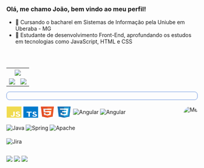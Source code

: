 ### Olá, me chamo João, bem vindo ao meu perfil!

- 📖 Cursando o bacharel em Sistemas de Informação pela Uniube em Uberaba - MG
- 🔭 Estudante de desenvolvimento Front-End, aprofundando os estudos em tecnologias como JavaScript, HTML e CSS

##

<br/>
    
  <center>
    <table border="0">
      <tr>
        <td colspan="2" align="center">
          <img width="600px" align="center" src="https://github-readme-streak-stats.herokuapp.com?user=MathSZVKS&theme=tokyonight"/>
        </td>
      </tr>
      <tr>
        <td align="center">
           <img width="360px" align="center" src="https://github-readme-stats.vercel.app/api/top-langs/?username=MathSZVKS&layout=compact&theme=tokyonight&count_private=true&show_icons=true&langs_count=8&cache_seconds=3600"/>
        </td>
        <td align="center">
         <img width="460px" align="center" src="https://github-readme-stats.vercel.app/api?username=MathSZVKS&count_private=true&show_icons=true&theme=tokyonight"/>
        </td>
      </tr>
    </table>
  </center>

  <div align="center" style="border: 1px solid #6390DD;padding: 10px; border-radius: 8px ">

  </div>

<div>
<br>
  <img align="center" alt="Js" height="30" width="40" src="https://raw.githubusercontent.com/devicons/devicon/master/icons/javascript/javascript-plain.svg">
  <img align="center" alt="Ts" height="30" width="40" src="https://raw.githubusercontent.com/devicons/devicon/master/icons/typescript/typescript-plain.svg">
  <img align="center" alt="HTML" height="30" width="40" src="https://raw.githubusercontent.com/devicons/devicon/master/icons/html5/html5-original.svg">
  <img align="center" alt="CSS" height="30" width="40" src="https://raw.githubusercontent.com/devicons/devicon/master/icons/css3/css3-original.svg">
  <img align="center" alt="Angular" height="30" width="40" src="https://cdn.jsdelivr.net/gh/devicons/devicon/icons/angularjs/angularjs-original.svg"> 
  <img align="center" alt="Angular" height="30" width="40" src="https://cdn.jsdelivr.net/gh/devicons/devicon/icons/bootstrap/bootstrap-original.svg"> 
  <img align="right" alt="Me" height="200" style="border-radius:50px;" src="https://i.picasion.com/pic92/28f6c33a041dfd3e01a8dcbaf829dbda.gif">
</div>
<br>

<div>
  <img align="center" alt="Java" height="30" width="40" src="https://cdn.jsdelivr.net/gh/devicons/devicon/icons/java/java-original.svg">
  <img align="center" alt="Spring" height="30" width="40" src="https://cdn.jsdelivr.net/gh/devicons/devicon/icons/spring/spring-original.svg">
  <img align="center" alt="Apache" height="30" width="40" src="https://cdn.jsdelivr.net/gh/devicons/devicon/icons/apache/apache-original.svg">
</div>
<br>

<div>
  <img align="center" alt="Jira" height="30" width="40" src="https://cdn.jsdelivr.net/gh/devicons/devicon/icons/jira/jira-original.svg">
</div>

##

<div> 
  <a href="https://www.instagram.com/_jaoneeto_/" target="_blank"><img src="https://img.shields.io/badge/-Instagram-%23E4405F?style=for-the-badge&logo=instagram&logoColor=white" target="_blank"></a>
  <a href = "mailto:matheus.russiancorp@gmail.com"><img src="https://img.shields.io/badge/Gmail-D14836?style=for-the-badge&logo=gmail&logoColor=white" target="_blank"></a>
  <a href="https://www.linkedin.com/in/joao-neeto/" target="_blank"><img src="https://img.shields.io/badge/-LinkedIn-%230077B5?style=for-the-badge&logo=linkedin&logoColor=white" target="_blank"></a> 
</div
